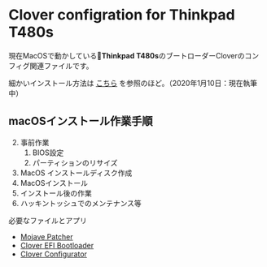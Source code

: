 # Clover configration for Thinkpad T480s


現在MacOSで動かしている**Thinkpad T480s**のブートローダーCloverのコンフィグ関連ファイルです。

細かいインストール方法は
[こちら](https:///goozenlab.com/computing/tpt480s-hackintosh/)
を参照のほど。（2020年1月10日：現在執筆中）

## macOSインストール作業手順

2. 事前作業
    1. BIOS設定
    2. パーティションのリサイズ
2. MacOS インストールディスク作成
3. MacOSインストール
4. インストール後の作業
5. ハッキントッシュでのメンテナンス等

必要なファイルとアプリ

+ [Mojave Patcher](http://dosdude1.com/mojave/)
+ [Clover EFI Bootloader](https://sourceforge.net/projects/cloverefiboot/)
+ [Clover Configurator](https://mackie100projects.altervista.org/)

